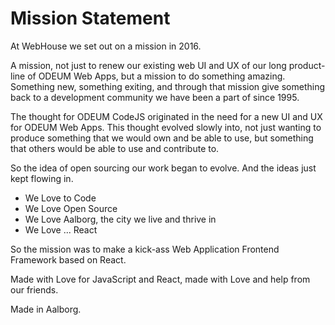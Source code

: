 # Mission Statement

At WebHouse we set out on a mission in 2016. 

A mission, not just to renew our existing web UI and UX of our long product-line of ODEUM Web Apps, 
but a mission to do something amazing. Something new, something exiting, and through that mission give something back 
to a development community we have been a part of since 1995. 

The thought for ODEUM CodeJS originated in the need for a new UI and UX for ODEUM Web Apps. This thought evolved slowly into, not just wanting to produce something that we would own and be able to use, but something that others would be able to use and contribute to.

So the idea of open sourcing our work began to evolve. And the ideas just kept flowing in.

- We Love to Code
- We Love Open Source
- We Love Aalborg, the city we live and thrive in
- We Love ... React

So the mission was to make a kick-ass Web Application Frontend Framework based on React. 

Made with Love for JavaScript and React, made with Love and help from our friends.

Made in Aalborg.



